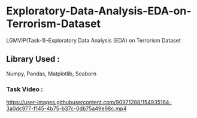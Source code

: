 # Exploratory-Data-Analysis-EDA-on-Terrorism-Dataset
LGMVIP(Task-1)-Exploratory Data Analysis (EDA) on Terrorism Dataset

## Library Used :

Numpy, Pandas, Matplotlib, Seaborn

### Task Video :

https://user-images.githubusercontent.com/90971288/154935164-3a0dc977-f145-4b75-b37c-0db75a49e98c.mp4


